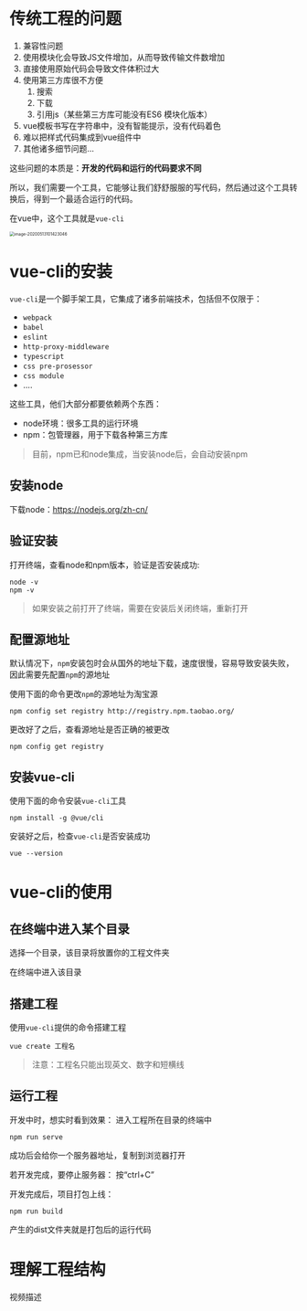 # 传统工程的问题

1. 兼容性问题
2. 使用模块化会导致JS文件增加，从而导致传输文件数增加
3. 直接使用原始代码会导致文件体积过大
4. 使用第三方库很不方便
   1. 搜索
   2. 下载
   3. 引用js（某些第三方库可能没有ES6 模块化版本）
5. vue模板书写在字符串中，没有智能提示，没有代码着色
6. 难以把样式代码集成到vue组件中
7. 其他诸多细节问题...

这些问题的本质是：**开发的代码和运行的代码要求不同**

所以，我们需要一个工具，它能够让我们舒舒服服的写代码，然后通过这个工具转换后，得到一个最适合运行的代码。

在vue中，这个工具就是`vue-cli`

<img src="http://mdrs.yuanjin.tech/img/image-20200513101423046.png" alt="image-20200513101423046" style="zoom:50%;" />

# vue-cli的安装

`vue-cli`是一个脚手架工具，它集成了诸多前端技术，包括但不仅限于：

- `webpack`
- `babel`
- `eslint`
- `http-proxy-middleware`
- `typescript`
- `css pre-prosessor`
- `css module`
- ....

这些工具，他们大部分都要依赖两个东西：

- node环境：很多工具的运行环境
- npm：包管理器，用于下载各种第三方库

> 目前，npm已和node集成，当安装node后，会自动安装npm

## 安装node

下载node：https://nodejs.org/zh-cn/

## 验证安装

打开终端，查看node和npm版本，验证是否安装成功:

```shell
node -v
npm -v
```

> 如果安装之前打开了终端，需要在安装后关闭终端，重新打开

## 配置源地址

默认情况下，`npm`安装包时会从国外的地址下载，速度很慢，容易导致安装失败，因此需要先配置`npm`的源地址

使用下面的命令更改`npm`的源地址为淘宝源

```shell
npm config set registry http://registry.npm.taobao.org/
```

更改好了之后，查看源地址是否正确的被更改

```shell
npm config get registry
```

## 安装vue-cli

使用下面的命令安装`vue-cli`工具

```shell
npm install -g @vue/cli
```

安装好之后，检查`vue-cli`是否安装成功

```shell
vue --version
```



# vue-cli的使用

## 在终端中进入某个目录

选择一个目录，该目录将放置你的工程文件夹

在终端中进入该目录

## 搭建工程

使用`vue-cli`提供的命令搭建工程

```shell
vue create 工程名
```

> 注意：工程名只能出现英文、数字和短横线

## 运行工程

开发中时，想实时看到效果：
进入工程所在目录的终端中
```shell
npm run serve
```
成功后会给你一个服务器地址，复制到浏览器打开

若开发完成，要停止服务器：
按“ctrl+C”


开发完成后，项目打包上线：
```shell
npm run build
```
产生的dist文件夹就是打包后的运行代码

# 理解工程结构

视频描述